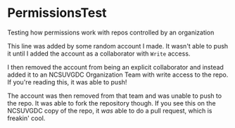 # PermissionsTest

Testing how permissions work with repos controlled by an organization

This line was added by some random account I made. It wasn't able to push it until I added the account as a collaborator with `Write` access.

I then removed the account from being an explicit collaborator and instead added it to an NCSUVGDC Organization Team with write access to the repo. If you're reading this, it was able to push!

The account was then removed from that team and was unable to push to the repo. It was able to fork the repository though. If you see this on the NCSUVGDC copy of the repo, it _was_ able to do a pull request, which is freakin' cool.
